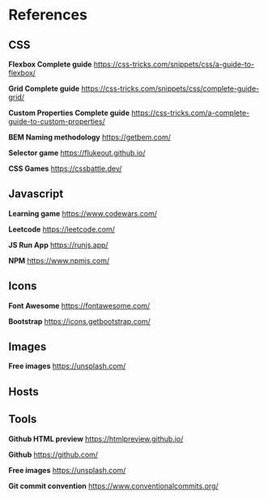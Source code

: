 # References

## CSS

**Flexbox Complete guide**
https://css-tricks.com/snippets/css/a-guide-to-flexbox/

**Grid Complete guide**
https://css-tricks.com/snippets/css/complete-guide-grid/

**Custom Properties Complete guide**
https://css-tricks.com/a-complete-guide-to-custom-properties/

**BEM Naming methodology**
https://getbem.com/

**Selector game**
https://flukeout.github.io/

**CSS Games**
https://cssbattle.dev/

## Javascript

**Learning game**
https://www.codewars.com/

**Leetcode**
https://leetcode.com/

**JS Run App**
https://runjs.app/

**NPM**
https://www.npmjs.com/
## Icons

**Font Awesome**
https://fontawesome.com/

**Bootstrap**
https://icons.getbootstrap.com/

## Images

**Free images**
https://unsplash.com/

## Hosts

## Tools

**Github HTML preview**
https://htmlpreview.github.io/

**Github**
https://github.com/

**Free images**
https://unsplash.com/

**Git commit convention**
https://www.conventionalcommits.org/